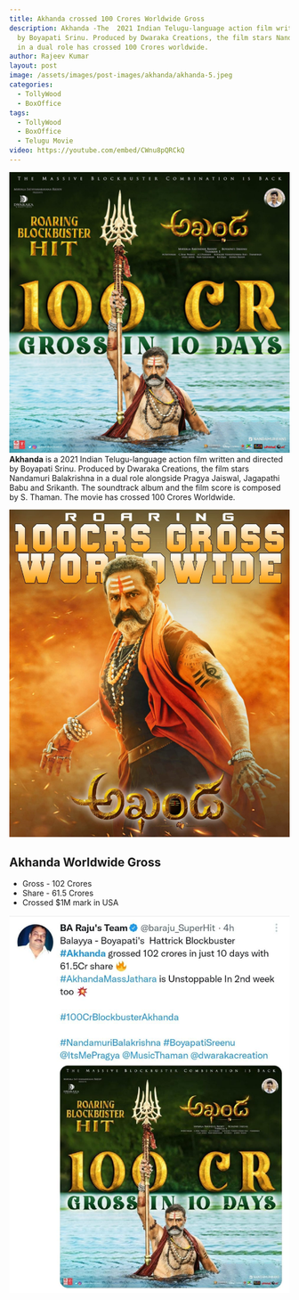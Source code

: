 ```yaml
---
title: Akhanda crossed 100 Crores Worldwide Gross
description: Akhanda -The  2021 Indian Telugu-language action film written and directed
  by Boyapati Srinu. Produced by Dwaraka Creations, the film stars Nandamuri Balakrishna
  in a dual role has crossed 100 Crores worldwide.
author: Rajeev Kumar
layout: post
image: /assets/images/post-images/akhanda/akhanda-5.jpeg
categories:
  - TollyWood
  - BoxOffice
tags:
  - TollyWood
  - BoxOffice
  - Telugu Movie
video: https://youtube.com/embed/CWnu8pQRCkQ
---
```

![Akhanda movie featured image](/assets/images/post-images/akhanda/akhanda-5.jpeg)
**Akhanda** is a 2021 Indian Telugu-language action film written and directed by Boyapati Srinu. Produced by Dwaraka Creations, the film stars Nandamuri Balakrishna in a dual role alongside Pragya Jaiswal, Jagapathi Babu and Srikanth. The soundtrack album and the film score is composed by S. Thaman. The movie has crossed 100 Crores Worldwide.

![Akhanda movie featured image](/assets/images/post-images/akhanda/akhanda-4.jpeg)

## Akhanda Worldwide Gross
- Gross - 102 Crores
- Share - 61.5 Crores
- Crossed $1M mark in USA

![Akhanda movie featured image](/assets/images/post-images/akhanda/akhanda-6.jpeg)